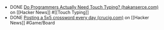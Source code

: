 - DONE [Do Programmers Actually Need Touch Typing? (hakanserce.com)](https://news.ycombinator.com/item?id=41484743) on [[Hacker News]] #[[Touch Typing]]
- DONE [Posting a 5x5 crossword every day (crucig.com)](https://news.ycombinator.com/item?id=41431328) on [[Hacker News]] #Game/Board